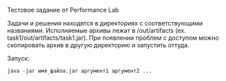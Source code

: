 Тестовое задание от Performance Lab   

Задачи и решения находятся в директориях с соответствующими названиями. Исполняемые архивы лежат в /out/artifacts (ex. task1/out/artifacts/task1.jar). 
При появлении проблем с доступом можно скопировать архив в другую директорию и запустить оттуда.

Запуск: 
```
java -jar имя_файла.jar аргумент1 аргумент2 ...
```  
